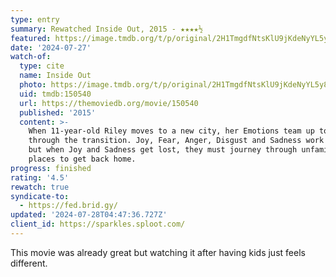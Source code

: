 ```yaml
---
type: entry
summary: Rewatched Inside Out, 2015 - ★★★★½
featured: https://image.tmdb.org/t/p/original/2H1TmgdfNtsKlU9jKdeNyYL5y8T.jpg
date: '2024-07-27'
watch-of:
  type: cite
  name: Inside Out
  photo: https://image.tmdb.org/t/p/original/2H1TmgdfNtsKlU9jKdeNyYL5y8T.jpg
  uid: tmdb:150540
  url: https://themoviedb.org/movie/150540
  published: '2015'
  content: >-
    When 11-year-old Riley moves to a new city, her Emotions team up to help her
    through the transition. Joy, Fear, Anger, Disgust and Sadness work together,
    but when Joy and Sadness get lost, they must journey through unfamiliar
    places to get back home.
progress: finished
rating: '4.5'
rewatch: true
syndicate-to:
  - https://fed.brid.gy/
updated: '2024-07-28T04:47:36.727Z'
client_id: https://sparkles.sploot.com/
---
```

This movie was already great but watching it after having kids just feels different.
